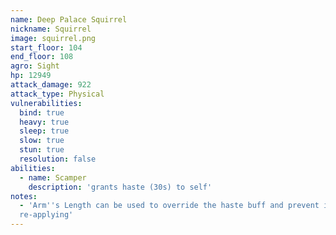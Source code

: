 ```yaml
---
name: Deep Palace Squirrel
nickname: Squirrel
image: squirrel.png
start_floor: 104
end_floor: 108
agro: Sight
hp: 12949
attack_damage: 922
attack_type: Physical
vulnerabilities:
  bind: true
  heavy: true
  sleep: true
  slow: true
  stun: true
  resolution: false
abilities:
  - name: Scamper
    description: 'grants haste (30s) to self'
notes:
  - 'Arm''s Length can be used to override the haste buff and prevent it from
  re-applying'
---
```

